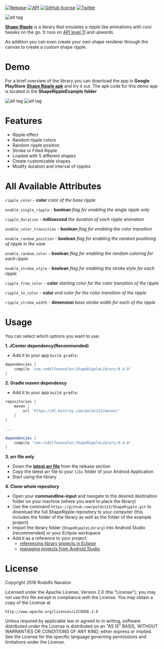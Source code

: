 [![Release](https://img.shields.io/github/release/poldz123/ShapeRipple.svg?label=mavencentral)](https://bintray.com/poldz123/maven/ShapeRipple/0.1.0#files/com/rodolfonavalon/ShapeRippleLibrary/0.1.0)     [![API](https://img.shields.io/badge/API-11%2B-green.svg?style=flat)](https://android-arsenal.com/api?level=11)
[![GitHub license](https://img.shields.io/badge/license-Apache%202-blue.svg)](https://raw.githubusercontent.com/poldz123/ShapeRipple/master/LICENSE)
[![Twitter](https://img.shields.io/twitter/url/https/github.com/poldz123/ShapeRipple.svg?style=social)](https://twitter.com/intent/tweet?text=Wow:&url=%5Bobject%20Object%5D)


![alt tag](https://raw.githubusercontent.com/poldz123/ShapeRipple/master/design/shape_ripple_feature_graphic.png)

[**Shape Ripple**](https://github.com/poldz123/ShapeRipple) is a library that emulates a ripple like animations with cool tweaks
on the go. It runs on [API level 11](https://android-arsenal.com/api?level=11) and upwards.

As addition you can even create your own shape renderer through the canvas to create a custom shape ripple.

Demo
======
For a brief overview of the library you can download the app in **Google PlayStore** [**Shape Ripple apk**](https://play.google.com/store/apps/details?id=com.rodolfonavalon.shaperipple) and try it out. The apk code for this demo app is located in the **ShapeRippleExample folder**

![alt tag](https://media.giphy.com/media/gMVWW76PX0D4s/giphy.gif)
![alt tag](https://media.giphy.com/media/dROf84zu7zpdu/giphy.gif)

Features
=======

- Ripple effect
- Random ripple colors
- Random ripple position
- Stroke or Filled Ripple
- Loaded with 5 different shapes
- Create customizable shapes
- Modify duration and interval of ripples

All Available Attributes
=======
`ripple_color` - **color**  *color of the base ripple*

`enable_single_ripple` - **boolean**  *flag for enabling the single ripple only*

`ripple_duration` - **millisecond**  *the duration of each ripple animation*

`enable_color_transition` - **boolean**  *flag for enabling the color transition*

`enable_random_position` - **boolean**  *flag for enabling the random positining of ripple in the view*

`enable_random_color` - **boolean**  *flag for enabling the random coloring for each ripple*

`enable_stroke_style` - **boolean**  *flag for enabling the stroke style for each ripple*

`ripple_from_color` - **color**  *starting color for the color transition of the ripple*

`ripple_to_color` - **color**  *end color for the color transition of the ripple*

`ripple_stroke_width` - **dimension**  *base stroke width for each of the ripple*


Usage
=======
You can select which options you want to use:

**1. JCenter dependency(Recommended)**

- Add it to your app `build.gradle`:

```gradle
dependencies {
    compile 'com.rodolfonavalon:ShapeRippleLibrary:0.4.0'
}
```

**2. Gradle maven dependency**

- Add it to your app `build.gradle`:

```gradle
repositories {
    maven {
        url 'https://dl.bintray.com/poldz123/maven/'
    }
}

...

dependencies {
    compile 'com.rodolfonavalon:ShapeRippleLibrary:0.4.0'
}
```

**3. arr file only**
 - Down the [**latest arr file**](https://github.com/poldz123/ShapeRipple/releases) from the release section
 - Copy the latest arr file to your `libs` folder of your Android Application
 - Start using the library

**4. Clone whole repository**
 - Open your **commandline-input** and navigate to the desired destination folder on your machine (where you want to place the library)
 - Use the command `https://github.com/poldz123/ShapeRipple.git` to download the full ShapeRipple repository to your computer (this includes the folder of the library as well as the folder of the example project)
 - Import the library folder (`ShapeRippleLibrary`) into Android Studio (recommended) or your Eclipse workspace
 - Add it as a reference to your project:
   - [referencing library projects in Eclipse](http://developer.android.com/tools/projects/projects-eclipse.html#ReferencingLibraryProject)
   - [managing projects from Android Studio](https://developer.android.com/sdk/installing/create-project.html)

License
=======
Copyright 2016 Rodolfo Navalon

Licensed under the Apache License, Version 2.0 (the "License");
you may not use this file except in compliance with the License.
You may obtain a copy of the License at

    http://www.apache.org/licenses/LICENSE-2.0

Unless required by applicable law or agreed to in writing, software
distributed under the License is distributed on an "AS IS" BASIS,
WITHOUT WARRANTIES OR CONDITIONS OF ANY KIND, either express or implied.
See the License for the specific language governing permissions and
limitations under the License.